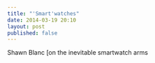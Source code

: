 ```yaml
---
title: "'Smart'watches" 
date: 2014-03-19 20:10
layout: post
published: false
---
```

Shawn Blanc [on the inevitable smartwatch arms 
